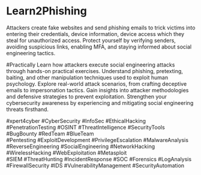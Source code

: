 # Learn2Phishing
Attackers create fake websites and send phishing emails to trick victims into entering their credentials, device information, device access which they steal for unauthorized access. Protect yourself by verifying senders, avoiding suspicious links, enabling MFA, and staying informed about social engineering tactics.

#Practically 
Learn how attackers execute social engineering attacks through hands-on practical exercises. Understand phishing, pretexting, baiting, and other manipulation techniques used to exploit human psychology. Explore real-world attack scenarios, from crafting deceptive emails to impersonation tactics. Gain insights into attacker methodologies and defensive strategies to prevent exploitation. Strengthen your cybersecurity awareness by experiencing and mitigating social engineering threats firsthand.

#xpert4cyber #CyberSecurity #InfoSec #EthicalHacking #PenetrationTesting #OSINT #ThreatIntelligence #SecurityTools #BugBounty #RedTeam #BlueTeam  
#Pentesting #ExploitDevelopment #PrivilegeEscalation #MalwareAnalysis #ReverseEngineering #SocialEngineering #NetworkHacking #WirelessHacking #WebExploitation #Metasploit  
#SIEM #ThreatHunting #IncidentResponse #SOC #Forensics #LogAnalysis #FirewallSecurity #IDS #VulnerabilityManagement #SecurityAutomation  








